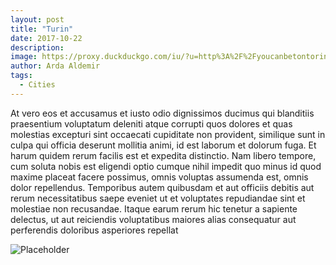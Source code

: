 ```yaml
---
layout: post
title: "Turin"
date: 2017-10-22
description:
image: https://proxy.duckduckgo.com/iu/?u=http%3A%2F%2Fyoucanbetontorino.it%2Fwp-content%2Fuploads%2F2015%2F03%2F01.jpg&f=1
author: Arda Aldemir
tags:
  - Cities
---
```

At vero eos et accusamus et iusto odio dignissimos ducimus qui blanditiis praesentium voluptatum deleniti atque corrupti quos dolores et quas molestias excepturi sint occaecati cupiditate non provident, similique sunt in culpa qui officia deserunt mollitia animi, id est laborum et dolorum fuga. Et harum quidem rerum facilis est et expedita distinctio. Nam libero tempore, cum soluta nobis est eligendi optio cumque nihil impedit quo minus id quod maxime placeat facere possimus, omnis voluptas assumenda est, omnis dolor repellendus. Temporibus autem quibusdam et aut officiis debitis aut rerum necessitatibus saepe eveniet ut et voluptates repudiandae sint et molestiae non recusandae. Itaque earum rerum hic tenetur a sapiente delectus, ut aut reiciendis voluptatibus maiores alias consequatur aut perferendis doloribus asperiores repellat

![Placeholder](https://proxy.duckduckgo.com/iu/?u=http%3A%2F%2Fyoucanbetontorino.it%2Fwp-content%2Fuploads%2F2015%2F03%2F01.jpg&f=1)
